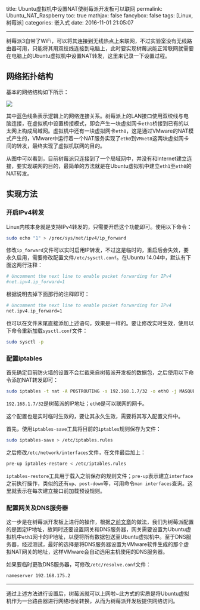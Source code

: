 title: Ubuntu虚拟机中设置NAT使树莓派开发板可以联网
permalink: Ubuntu_NAT_Raspberry
toc: true
mathjax: false
fancybox: false
tags: [Linux, 树莓派]
categories: 嵌入式
date: 2016-11-01 21:05:07

---

树莓派3自带了WiFi，可以将其连接到无线热点上来联网，不过实验室没有无线路由器可用，只能将其用双绞线连接到电脑上，此时要实现树莓派能正常联网就需要在电脑上的Ubuntu虚拟机中设置NAT转发，这里来记录一下设置过程。

<!--more-->

## 网络拓扑结构

基本的网络结构如下所示：

![](http://7xnwyt.com1.z0.glb.clouddn.com/20161101160822.png)

其中蓝色线条表示逻辑上的网络连接关系。树莓派上的LAN接口使用双绞线与电脑连接，在虚拟机中设置桥接模式，即会产生一块虚拟网卡`eth1`桥接到已有的以太网上构成局域网。虚拟机中还有一块虚拟网卡`eth0`，这是通过VMware的NAT模式产生的，VMware中运行着一个NAT服务实现了`eth0`到`VMnet8`这两块虚拟网卡间的转发，最终实现了虚拟机联网的目的。

从图中可以看到，目前树莓派只连接到了一个局域网中，并没有和Internet建立连接，要实现联网的目的，最简单的方法就是在Ubuntu虚拟机中建立`eth1`至`eth0`的NAT转发。

## 实现方法

### 开启IPv4转发

Linux内核本身就是支持IPv4转发的，只需要开启这个功能即可。使用以下命令：

```bash
sudo echo "1" > /proc/sys/net/ipv4/ip_forward
```

修改`ip_forward`文件可以实时启用IP转发，不过这是临时的，重启后会失效，要永久启用，需要修改配置文件`/etc/sysctl.conf`。在Ubuntu 14.04中，默认有下面这两行注释：

```bash
# Uncomment the next line to enable packet forwarding for IPv4
#net.ipv4.ip_forward=1
```

根据说明去掉下面那行的注释即可：

```bash
# Uncomment the next line to enable packet forwarding for IPv4
net.ipv4.ip_forward=1
```

也可以在文件末尾直接添加上述语句，效果是一样的。要让修改实时生效，使用以下命令重新加载`sysctl.conf`文件：

```bash
sudo sysctl -p
```

### 配置iptables

首先确定目前防火墙的设置不会拦截来自树莓派开发板的数据包，之后使用以下命令添加NAT转发即可：

```bash
sudo iptables -t nat -A POSTROUTING -s 192.168.1.7/32 -o eth0 -j MASQUERADE
```

`192.168.1.7/32`是树莓派的IP地址；`eth0`是可以联网的网卡。

这个配置也是实时临时生效的，要让其永久生效，需要将其写入配置文件中。

首先，使用`iptables-save`工具将目前的`iptables`规则保存为文件：

```bash
sudo iptables-save > /etc/iptables.rules
```

之后修改`/etc/network/interfaces`文件，在文件最后加上：

```bash
pre-up iptables-restore < /etc/iptables.rules
```

`iptables-restore`工具用于载入之前保存的规则文件；`pre-up`表示建立`interface`之前执行操作，类似的还有`up`、`post-down`等，可用命令`man interfaces`查询。这里就表示在每次建立接口前加载预设规则。

### 配置网关及DNS服务器

这一步是在树莓派开发板上进行的操作，根据[之前文章](/2016/10/27/Raspberry_Pi_Static_IP/)的做法，我们为树莓派配置的是固定IP地址，故同时还要设置网关和DNS服务器，网关需要设置为Ubuntu虚拟机中`eth1`网卡的IP地址，以便将所有数据包送至Ubuntu虚拟机中。至于DNS服务器，经过测试，最好的选择是将DNS服务器设置为VMware软件生成的那个虚拟NAT网关的地址，这样VMware会自动选用主机使用的DNS服务器。

如果要临时更改DNS服务器，可修改`/etc/resolve.conf`文件：

```bash
nameserver 192.168.175.2
```

----------

通过上述方法进行设置后，树莓派就可以上网啦~此方式的实质是将Ubuntu虚拟机作为一台路由器进行网络地址转换，从而为树莓派开发板提供网络访问。




